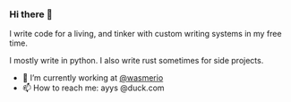### Hi there 👋

I write code for a living, and tinker with custom writing systems in my free time.

I mostly write in python. I also write rust sometimes for side projects.

- 🔭 I’m currently working at [@wasmerio](https://github.com/wasmerio)
- 📫 How to reach me: ayys @duck.com


